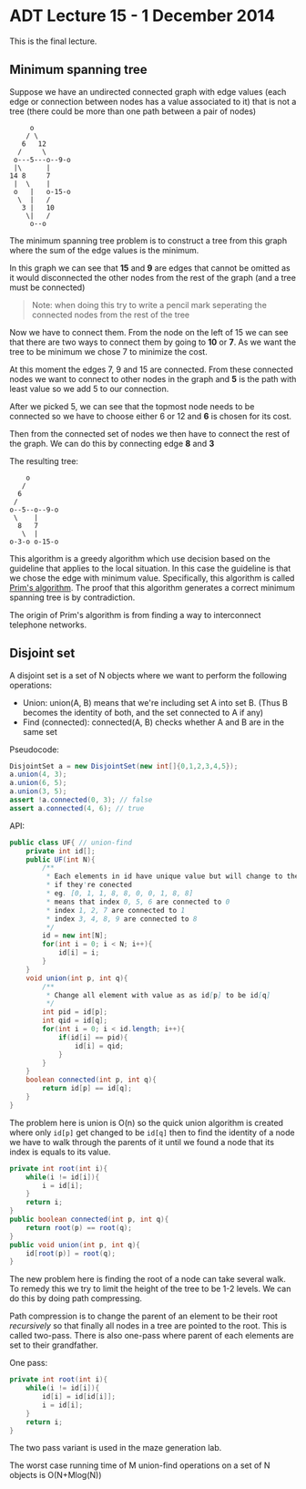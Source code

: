 # ADT Lecture 15 - 1 December 2014

This is the final lecture.

## Minimum spanning tree

Suppose we have an undirected connected graph with edge values (each edge or connection between nodes has a value associated to it) that is not a tree (there could be more than one path between a pair of nodes)

	     o
	    / \
	   6   12
	  /     \
	 o---5---o--9-o
	 |\      |
	14 8     7
	 |  \    |
	 o   |   o-15-o
	  \  |   /
	   3 |   10
	    \|   / 
	     o--o

The minimum spanning tree problem is to construct a tree from this graph where the sum of the edge values is the minimum.

In this graph we can see that **15** and **9** are edges that cannot be omitted as it would disconnected the other nodes from the rest of the graph (and a tree must be connected)

>Note: when doing this try to write a pencil mark seperating the connected nodes from the rest of the tree

Now we have to connect them. From the node on the left of 15 we can see that there are two ways to connect them by going to **10** or **7**. As we want the tree to be minimum we chose 7 to minimize the cost.

At this moment the edges 7, 9 and 15 are connected. From these connected nodes we want to connect to other nodes in the graph and **5** is the path with least value so we add 5 to our connection.

After we picked 5, we can see that the topmost node needs to be connected so we have to choose either 6 or 12 and **6** is chosen for its cost.

Then from the connected set of nodes we then have to connect the rest of the graph. We can do this by connecting edge **8** and **3**

The resulting tree:

	    o
	   /
	  6
	 /
	o--5--o--9-o
	 \    |
	  8   7
	   \  |
	o-3-o o-15-o

This algorithm is a greedy algorithm which use decision based on the guideline that applies to the local situation. In this case the guideline is that we chose the edge with minimum value. Specifically, this algorithm is called [Prim's algorithm](https://en.wikipedia.org/wiki/Prim%27s_algorithm). The proof that this algorithm generates a correct minimum spanning tree is by contradiction.

The origin of Prim's algorithm is from finding a way to interconnect telephone networks.

## Disjoint set

A disjoint set is a set of N objects where we want to perform the following operations:

- Union: union(A, B) means that we're including set A into set B. (Thus B becomes the identity of both, and the set connected to A if any)
- Find (connected): connected(A, B) checks whether A and B are in the same set

Pseudocode:

```java
DisjointSet a = new DisjointSet(new int[]{0,1,2,3,4,5});
a.union(4, 3);
a.union(6, 5);
a.union(3, 5);
assert !a.connected(0, 3); // false
assert a.connected(4, 6); // true
```

API:

```java
public class UF{ // union-find
	private int id[];
	public UF(int N){
		/**
		 * Each elements in id have unique value but will change to the same
		 * if they're conected
		 * eg. [0, 1, 1, 8, 8, 0, 0, 1, 8, 8]
		 * means that index 0, 5, 6 are connected to 0
		 * index 1, 2, 7 are connected to 1
		 * index 3, 4, 8, 9 are connected to 8
		 */
		id = new int[N];
		for(int i = 0; i < N; i++){
			id[i] = i;
		}
	}
	void union(int p, int q){
		/**
		 * Change all element with value as as id[p] to be id[q]
		 */
		int pid = id[p];
		int qid = id[q];
		for(int i = 0; i < id.length; i++){
			if(id[i] == pid){
				id[i] = qid;
			}
		}
	}
	boolean connected(int p, int q){
		return id[p] == id[q];
	}
}
```

The problem here is union is O(n) so the quick union algorithm is created where only `id[p]` get changed to be `id[q]` then to find the identity of a node we have to walk through the parents of it until we found a node that its index is equals to its value.

```java
private int root(int i){
	while(i != id[i]){
		i = id[i];
	}
	return i;
}
public boolean connected(int p, int q){
	return root(p) == root(q);
}
public void union(int p, int q){
	id[root(p)] = root(q);
}
```

The new problem here is finding the root of a node can take several walk. To remedy this we try to limit the height of the tree to be 1-2 levels. We can do this by doing path compressing.

Path compression is to change the parent of an element to be their root *recursively* so that finally all nodes in a tree are pointed to the root. This is called two-pass. There is also one-pass where parent of each elements are set to their grandfather.

One pass:

```java
private int root(int i){
	while(i != id[i]){
		id[i] = id[id[i]];
		i = id[i];
	}
	return i;
}
```

The two pass variant is used in the maze generation lab.

The worst case running time of M union-find operations on a set of N objects is O(N+Mlog(N))